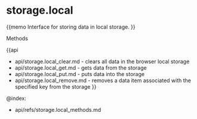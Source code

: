 storage.local 
=============

{{memo Interface for storing data in local storage. }}



<div class='h2'>Methods</div>

{{api
- api/storage.local_clear.md - clears all data in the browser local storage
- api/storage.local_get.md - gets data from the storage
- api/storage.local_put.md - puts data into the storage
- api/storage.local_remove.md - removes a data item associated with the specified key from the storage
}}





@index:
- api/refs/storage.local_methods.md

